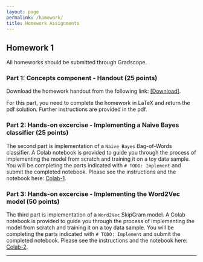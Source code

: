 ```yaml
---
layout: page
permalink: /homework/
title: Homework Assignments
---
```


## Homework 1

All homeworks should be submitted through Gradscope.

### Part 1: Concepts component - Handout (25 points)

Download the homework handout from the following link: [[Download]](https://yaleedu-my.sharepoint.com/:b:/g/personal/arman_cohan_yale_edu/EeW9MXmC-V5CqLPK40zHnUkBZTCRj01hosoZGmvkh29ZjQ?e=CPAQAp).

For this part, you need to complete the homework in LaTeX and return the pdf solution. 
Further instructions are provided in the pdf.

### Part 2: Hands-on excercise - Implementing a Naive Bayes classifier (25 points)

The second part is implementation of a `Naive Bayes` Bag-of-Words classifier. 
A Colab notebook is provided to guide you through the process of implementing the model from scratch and training it on a toy data sample. You will be completing the parts indicated with `# TODO: Implement` and submit the completed notebook.
Please see the instructions and the notebook here: [Colab-1](https://colab.research.google.com/drive/10Y8OqtRn4c5wmNX2N2yMuIk8cbaoKI7b?usp=sharing).

### Part 3: Hands-on excercise - Implementing the Word2Vec model (50 points)

The third part is implementation of a `Word2Vec` SkipGram model. 
A Colab notebook is provided to guide you through the process of implementing the model from scratch and training it on a toy data sample. 
You will be completing the parts indicated with `# TODO: Implement` and submit the completed notebook.
Please see the instructions and the notebook here: [Colab-2](https://colab.research.google.com/drive/11PSsPWg-xCeQagxubkyFEdllPuXh3Jm6?usp=sharing).


---
<!-- - [Homework 1](https://piazza.com/cmu/fall2019/10703/resources): Due by Friday, 20<sup>th</sup> September 2019. -->
